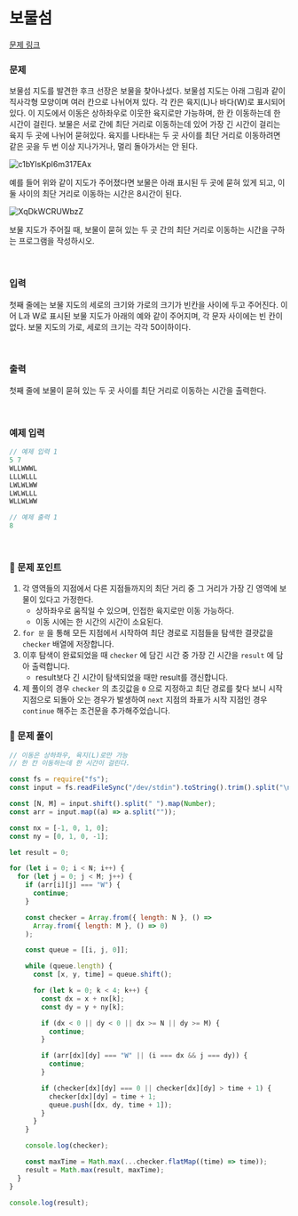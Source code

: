 # **보물섬**

[문제 링크](https://www.acmicpc.net/problem/2589)

### 문제

보물섬 지도를 발견한 후크 선장은 보물을 찾아나섰다. 보물섬 지도는 아래 그림과 같이 직사각형 모양이며 여러 칸으로 나뉘어져 있다. 각 칸은 육지(L)나 바다(W)로 표시되어 있다. 이 지도에서 이동은 상하좌우로 이웃한 육지로만 가능하며, 한 칸 이동하는데 한 시간이 걸린다. 보물은 서로 간에 최단 거리로 이동하는데 있어 가장 긴 시간이 걸리는 육지 두 곳에 나뉘어 묻혀있다. 육지를 나타내는 두 곳 사이를 최단 거리로 이동하려면 같은 곳을 두 번 이상 지나가거나, 멀리 돌아가서는 안 된다.

![c1bYIsKpI6m317EAx](https://github.com/user-attachments/assets/76ea0405-1f37-4db3-88df-9a2663484801)

예를 들어 위와 같이 지도가 주어졌다면 보물은 아래 표시된 두 곳에 묻혀 있게 되고, 이 둘 사이의 최단 거리로 이동하는 시간은 8시간이 된다.

![XqDkWCRUWbzZ](https://github.com/user-attachments/assets/2b250ba6-ee8f-4c89-b95c-6649c9f63eb5)

보물 지도가 주어질 때, 보물이 묻혀 있는 두 곳 간의 최단 거리로 이동하는 시간을 구하는 프로그램을 작성하시오.

<br/>

### 입력

첫째 줄에는 보물 지도의 세로의 크기와 가로의 크기가 빈칸을 사이에 두고 주어진다. 이어 L과 W로 표시된 보물 지도가 아래의 예와 같이 주어지며, 각 문자 사이에는 빈 칸이 없다. 보물 지도의 가로, 세로의 크기는 각각 50이하이다.

<br/>

### 출력

첫째 줄에 보물이 묻혀 있는 두 곳 사이를 최단 거리로 이동하는 시간을 출력한다.

<br/>

### 예제 입력

```jsx
// 예제 입력 1
5 7
WLLWWWL
LLLWLLL
LWLWLWW
LWLWLLL
WLLWLWW

// 예제 출력 1
8
```

<br/>

### 📕 문제 포인트

1. 각 영역들의 지점에서 다른 지점들까지의 최단 거리 중 그 거리가 가장 긴 영역에 보물이 있다고 가정한다.
   - 상하좌우로 움직일 수 있으며, 인접한 육지로만 이동 가능하다.
   - 이동 시에는 한 시간의 시간이 소요된다.
2. `for 문` 을 통해 모든 지점에서 시작하여 최단 경로로 지점들을 탐색한 결괏값을 `checker` 배열에 저장합니다.
3. 이후 탐색이 완료되었을 때 `checker` 에 담긴 시간 중 가장 긴 시간을 `result` 에 담아 출력합니다.
   - result보다 긴 시간이 탐색되었을 때만 result를 갱신합니다.
4. 제 풀이의 경우 `checker` 의 초깃값을 `0` 으로 지정하고 최단 경로를 찾다 보니 시작 지점으로 되돌아 오는 경우가 발생하여 `next` 지점의 좌표가 시작 지점인 경우 `continue` 해주는 조건문을 추가해주었습니다.

### 📝 문제 풀이

```js
// 이동은 상하좌우, 육지(L)로만 가능
// 한 칸 이동하는데 한 시간이 걸린다.

const fs = require("fs");
const input = fs.readFileSync("/dev/stdin").toString().trim().split("\n");

const [N, M] = input.shift().split(" ").map(Number);
const arr = input.map((a) => a.split(""));

const nx = [-1, 0, 1, 0];
const ny = [0, 1, 0, -1];

let result = 0;

for (let i = 0; i < N; i++) {
  for (let j = 0; j < M; j++) {
    if (arr[i][j] === "W") {
      continue;
    }

    const checker = Array.from({ length: N }, () =>
      Array.from({ length: M }, () => 0)
    );

    const queue = [[i, j, 0]];

    while (queue.length) {
      const [x, y, time] = queue.shift();

      for (let k = 0; k < 4; k++) {
        const dx = x + nx[k];
        const dy = y + ny[k];

        if (dx < 0 || dy < 0 || dx >= N || dy >= M) {
          continue;
        }

        if (arr[dx][dy] === "W" || (i === dx && j === dy)) {
          continue;
        }

        if (checker[dx][dy] === 0 || checker[dx][dy] > time + 1) {
          checker[dx][dy] = time + 1;
          queue.push([dx, dy, time + 1]);
        }
      }
    }

    console.log(checker);

    const maxTime = Math.max(...checker.flatMap((time) => time));
    result = Math.max(result, maxTime);
  }
}

console.log(result);
```
